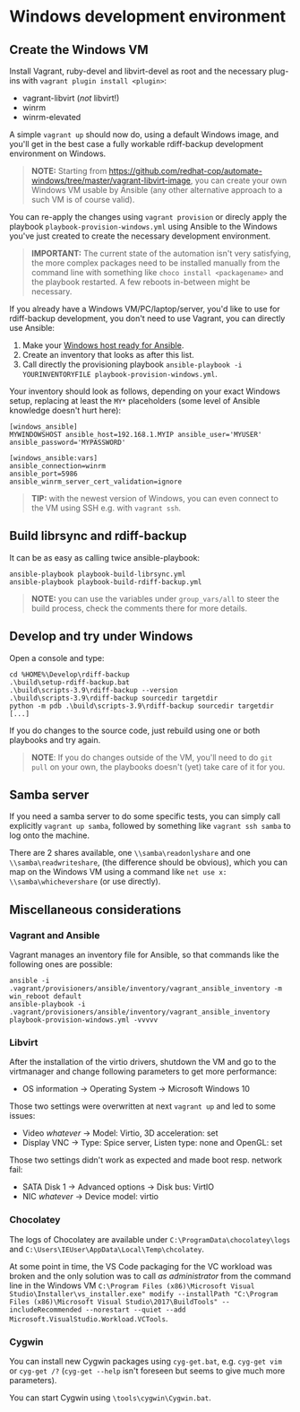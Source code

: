 # Windows development environment

## Create the Windows VM

Install Vagrant, ruby-devel and libvirt-devel as root and the necessary
plug-ins with `vagrant plugin install <plugin>`:

- vagrant-libvirt (_not_ libvirt!)
- winrm
- winrm-elevated

A simple `vagrant up` should now do, using a default Windows image, and you'll
get in the best case a fully workable rdiff-backup development environment on
Windows.

> **NOTE:** Starting from https://github.com/redhat-cop/automate-windows/tree/master/vagrant-libvirt-image,
>	you can create your own Windows VM usable by Ansible (any other alternative
>	approach to a such VM is of course valid).

You can re-apply the changes using `vagrant provision` or direcly apply the
playbook `playbook-provision-windows.yml` using Ansible to the Windows you've
just created to create the necessary development environment.

> **IMPORTANT:** The current state of the automation isn't very satisfying, the more complex packages need to be installed manually from the command line with something like `choco install <packagename>` and the playbook restarted. A few reboots in-between might be necessary.

If you already have a Windows VM/PC/laptop/server, you'd like to use for
rdiff-backup development, you don't need to use Vagrant, you can directly
use Ansible:

1. Make your [Windows host ready for Ansible](https://docs.ansible.com/ansible/latest/user_guide/windows_setup.html).
2. Create an inventory that looks as after this list.
3. Call directly the provisioning playbook
   `ansible-playbook -i YOURINVENTORYFILE playbook-provision-windows.yml`.

Your inventory should look as follows, depending on your exact Windows setup,
replacing at least the `MY*` placeholders (some level of Ansible knowledge
doesn't hurt here):

```
[windows_ansible]
MYWINDOWSHOST ansible_host=192.168.1.MYIP ansible_user='MYUSER' ansible_password='MYPASSWORD'

[windows_ansible:vars]
ansible_connection=winrm
ansible_port=5986
ansible_winrm_server_cert_validation=ignore
```

> **TIP:** with the newest version of Windows, you can even connect to the VM using SSH e.g. with `vagrant ssh`.

## Build librsync and rdiff-backup

It can be as easy as calling twice ansible-playbook:

```
ansible-playbook playbook-build-librsync.yml
ansible-playbook playbook-build-rdiff-backup.yml
```

> **NOTE:** you can use the variables under `group_vars/all` to steer the build process, check the comments there for more details.

## Develop and try under Windows

Open a console and type:

```
cd %HOME%\Develop\rdiff-backup
.\build\setup-rdiff-backup.bat
.\build\scripts-3.9\rdiff-backup --version
.\build\scripts-3.9\rdiff-backup sourcedir targetdir
python -m pdb .\build\scripts-3.9\rdiff-backup sourcedir targetdir
[...]
```

If you do changes to the source code, just rebuild using one or both playbooks and try again.

> **NOTE**: If you do changes outside of the VM, you'll need to do `git pull` on your own, the playbooks doesn't (yet) take care of it for you.

## Samba server

If you need a samba server to do some specific tests, you can simply call
explicitly `vagrant up samba`, followed by something like `vagrant ssh samba`
to log onto the machine.

There are 2 shares available, one `\\samba\readonlyshare` and one `\\samba\readwriteshare`,
(the difference should be obvious), which you can map on the Windows VM using
a command like `net use x: \\samba\whichevershare` (or use directly).

## Miscellaneous considerations

### Vagrant and Ansible

Vagrant manages an inventory file for Ansible, so that commands like the following ones are possible:

```
ansible -i .vagrant/provisioners/ansible/inventory/vagrant_ansible_inventory -m win_reboot default
ansible-playbook -i .vagrant/provisioners/ansible/inventory/vagrant_ansible_inventory playbook-provision-windows.yml -vvvvv
```

### Libvirt

After the installation of the virtio drivers, shutdown the VM and go to the virtmanager and change following parameters to get more performance:

* OS information -> Operating System -> Microsoft Windows 10

Those two settings were overwritten at next `vagrant up` and led to some issues:

* Video _whatever_ -> Model: Virtio, 3D acceleration: set
* Display VNC -> Type: Spice server, Listen type: none and OpenGL: set

Those two settings didn't work as expected and made boot resp. network fail:

* SATA Disk 1 -> Advanced options -> Disk bus: VirtIO
* NIC _whatever_ -> Device model: virtio

### Chocolatey

The logs of Chocolatey are available under `C:\ProgramData\chocolatey\logs` and `C:\Users\IEUser\AppData\Local\Temp\chcolatey`.

At some point in time, the VS Code packaging for the VC workload was broken and
the only solution was to call _as administrator_ from the command line in the
Windows VM
`C:\Program Files (x86)\Microsoft Visual Studio\Installer\vs_installer.exe" modify --installPath "C:\Program Files (x86)\Microsoft Visual Studio\2017\BuildTools" --includeRecommended --norestart --quiet --add Microsoft.VisualStudio.Workload.VCTools`.

### Cygwin

You can install new Cygwin packages using `cyg-get.bat`, e.g. `cyg-get vim` or `cyg-get /?` (`cyg-get --help` isn't foreseen but seems to give much more parameters).

You can start Cygwin using `\tools\cygwin\Cygwin.bat`.

